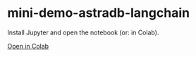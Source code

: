 # mini-demo-astradb-langchain

Install Jupyter and open the notebook (or: in Colab).

[Open in Colab](https://colab.research.google.com/github/datastaxdevs/mini-demo-astradb-langchain/blob/main/AstraDB_langchain_quickstart_1.ipynb)
